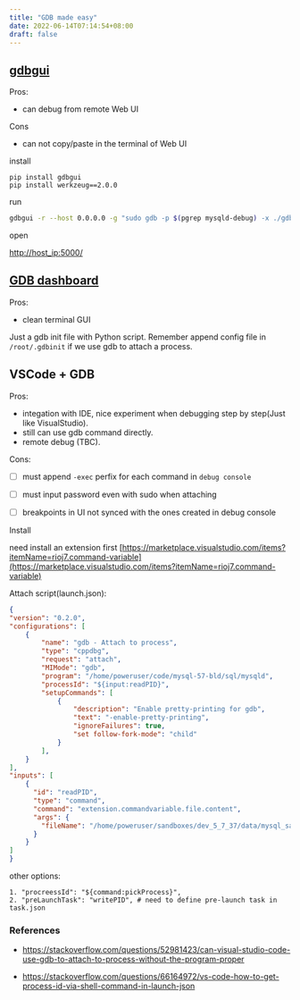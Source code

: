 ```yaml
---
title: "GDB made easy"
date: 2022-06-14T07:14:54+08:00
draft: false
---
```


## [gdbgui](https://www.gdbgui.com/)

Pros:
* can debug from remote Web UI

Cons
* can not copy/paste in the terminal of Web UI

install

```
pip install gdbgui
pip install werkzeug==2.0.0
```

run
```bash
gdbgui -r --host 0.0.0.0 -g "sudo gdb -p $(pgrep mysqld-debug) -x ./gdb.init"
```

open

[http://host_ip:5000/](http://127.0.0.1:5000)

## [GDB dashboard](https://github.com/cyrus-and/gdb-dashboard)
Pros:
* clean terminal GUI

Just a gdb init file with Python script.
Remember append config file in `/root/.gdbinit` if we use gdb to attach a process.

## VSCode + GDB
Pros:
* integation with IDE, nice experiment when debugging step by step(Just like VisualStudio).
* still can use gdb command directly.
* remote debug (TBC).

Cons:
- [ ] must append `-exec` perfix for each command in `debug console`
- [ ] must input password even with sudo when attaching
- [ ] breakpoints in UI not synced with the ones created in debug console


Install

need install an extension first [https://marketplace.visualstudio.com/items?itemName=rioj7.command-variable](https://marketplace.visualstudio.com/items?itemName=rioj7.command-variable)

Attach script(launch.json):

```json
{
"version": "0.2.0",
"configurations": [
    {
        "name": "gdb - Attach to process",
        "type": "cppdbg",
        "request": "attach",
        "MIMode": "gdb",
        "program": "/home/poweruser/code/mysql-57-bld/sql/mysqld",
        "processId": "${input:readPID}",
        "setupCommands": [
            {
                "description": "Enable pretty-printing for gdb",
                "text": "-enable-pretty-printing",
                "ignoreFailures": true,
                "set follow-fork-mode": "child"
            }
        ],
    }
],
"inputs": [
    {
      "id": "readPID",
      "type": "command",
      "command": "extension.commandvariable.file.content",
      "args": {
        "fileName": "/home/poweruser/sandboxes/dev_5_7_37/data/mysql_sandbox5737.pid"
      }
    }
]
}
```


other options:
```
1. "procreessId": "${command:pickProcess}",
2. "preLaunchTask": "writePID", # need to define pre-launch task in task.json
```

### References
* https://stackoverflow.com/questions/52981423/can-visual-studio-code-use-gdb-to-attach-to-process-without-the-program-proper

* https://stackoverflow.com/questions/66164972/vs-code-how-to-get-process-id-via-shell-command-in-launch-json
